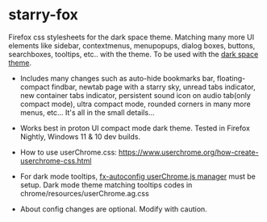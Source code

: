 # starry-fox
Firefox css stylesheets for the dark space theme. Matching many more UI elements like sidebar, contextmenus, menupopups, dialog boxes, buttons, searchboxes, tooltips, etc.. with the theme. To be used with the [dark space theme](https://addons.mozilla.org/en-US/firefox/addon/nicothin-space/?utm_source=addons.mozilla.org&utm_medium=referral&utm_content=rating).

* Includes many changes such as auto-hide bookmarks bar, floating-compact findbar, newtab page with a starry sky, unread tabs indicator, new container tabs indicator, persistent sound icon on audio tab(only compact mode), ultra compact mode, rounded corners in many more menus, etc... It's all in the small details...

* Works best in proton UI compact mode dark theme. Tested in Firefox Nightly, Windows 11 & 10 dev builds.

* How to use userChrome.css: https://www.userchrome.org/how-create-userchrome-css.html

* For dark mode tooltips, [fx-autoconfig userChrome.js manager](https://github.com/MrOtherGuy/fx-autoconfig) must be setup. Dark mode theme matching tooltips codes in chrome/resources/userChrome.ag.css

* About config changes are optional. Modify with caution.
